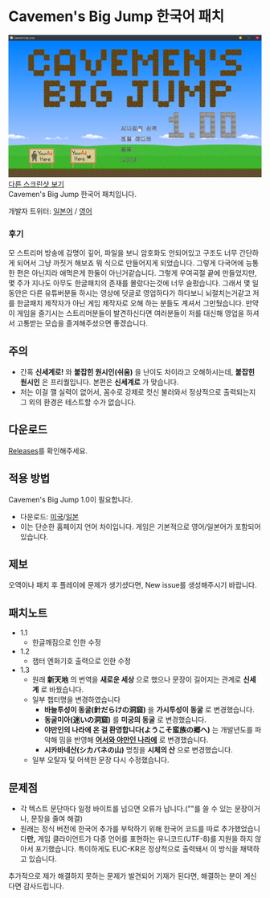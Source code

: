 # Cavemen's Big Jump 한국어 패치
![스크린샷1](1.png)   
[다른 스크린샷 보기](screenshot.md)   
Cavemen's Big Jump 한국어 패치입니다.   
   
개발자 트위터: [일본어](https://twitter.com/kyokz_jp) / [영어](https://twitter.com/kyokz_en)

### 후기
모 스트리머 방송에 감명이 깊어, 파일을 보니 암호화도 안되어있고 구조도 너무 간단하게 되어서 그냥 까짓거 해보죠 뭐 식으로 만들어지게 되었습니다. 그렇게 다국어에 능통한 편은 아닌지라 애먹은게 한둘이 아닌거같습니다. 그렇게 우여곡절 끝에 만들었지만, 몇 주가 지나도 아무도 한글패치의 존재를 몰랐다는것에 너무 슬펐습니다. 그래서 몇 일 동안은 다른 유튜버분들 하시는 영상에 덧글로 영업하다가 하다보니 뇌절치는거같고 저를 한글패치 제작자가 아닌 게임 제작자로 오해 하는 분들도 계셔서 그만뒀습니다. 만약 이 게임을 즐기시는 스트리머분들이 발견하신다면 여러분들이 저를 대신해 영업을 하셔서 고통받는 모습을 즐겨해주셨으면 좋겠습니다.

## 주의
* 간혹 __신세계로!__ 와 __붙잡힌 원시인(쉬움)__ 을 난이도 차이라고 오해하시는데, __붙잡힌 원시인__ 은 프리퀄입니다. 본편은 __신세계로__ 가 맞습니다.
* 저는 이걸 깰 실력이 없어서, 꼼수로 강제로 컷신 불러와서 정상적으로 출력되는지 그 외의 환경은 테스트할 수가 없습니다.

## 다운로드
[Releases](https://github.com/boutoron2685/Cavemens-Big-Jump-Korean/releases)를 확인해주세요.

## 적용 방법
Cavemen's Big Jump 1.0이 필요합니다.
* 다운로드: [미국](https://kyokz.itch.io/cavemens-big-jump)/[일본](https://freegame-mugen.jp/action/game_6627.html)
* 이는 단순한 홈페이지 언어 차이입니다. 게임은 기본적으로 영어/일본어가 포함되어 있습니다.
## 제보
오역이나 패치 후 플레이에 문제가 생기셨다면, New issue를 생성해주시기 바랍니다.

## 패치노트
* 1.1 
  * 한글깨짐으로 인한 수정
* 1.2
  * 챕터 엔화기호 출력으로 인한 수정
* 1.3
  * 원래 __新天地__ 의 번역을 __새로운 세상__ 으로 했으나 문장이 길어지는 관계로  __신세계__ 로 바꿨습니다. 
  * 일부 챕터명을 변경하였습니다
    * __바늘투성이 동굴(針だらけの洞窟)__ 을 __가시투성이 동굴__ 로 변경했습니다.
    * __동굴미아(迷いの洞窟)__ 를 __미궁의 동굴__ 로 변경했습니다.
    * __야만인의 나라에 온 걸 환영합니다(ようこそ蛮族の郷へ)__ 는 개발년도를 파악해 밈을 반영해 __[어서와 야만인 나라에](https://www.youtube.com/watch?v=wbi7JDIoh0E)__ 로 변경했습니다.
    * __시카바네산(シカバネの山)__ 명칭을 __시체의 산__ 으로 변경했습니다.
  * 일부 오탈자 및 어색한 문장 다시 수정했습니다.
## 문제점
* 각 텍스트 문단마다 일정 바이트를 넘으면 오류가 납니다.(""를 쓸 수 있는 문장이거나, 문장을 줄여 해결)
* 원래는 정식 버전에 한국어 추가를 부탁하기 위해 한국어 코드를 따로 추가했었습니다**만,** 게임 클라이언트가 다중 언어를 표현하는 유니코드(UTF-8)를 지원을 하지 않아서 포기했습니다.
특이하게도 EUC-KR은 정상적으로 출력돼서 이 방식을 채택하고 있습니다.

추가적으로 제가 해결하지 못하는 문제가 발견되어 기재가 된다면, 해결하는 분이 계신다면 감사드립니다.
